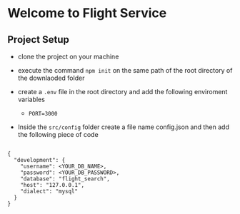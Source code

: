 # Welcome to Flight Service

## Project Setup
- clone the project on your machine
- execute the command `npm init` on the same path of the root directory of the downlaoded folder
- create a `.env` file in the root directory and add the following enviroment variables
    - `PORT=3000`

- Inside the `src/config` folder create a file name config.json and then add the following piece of code

```

{
  "development": {
    "username": <YOUR_DB_NAME>,
    "password": <YOUR_DB_PASSWORD>,
    "database": "flight_search",
    "host": "127.0.0.1",
    "dialect": "mysql"
  }
}

```
